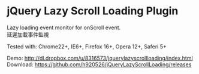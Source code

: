 jQuery Lazy Scroll Loading Plugin
=======================

Lazy loading event monitor for onScroll event.
<br />
延遲加載事件監視

Tested with: Chrome22+, IE6+, Firefox 16+, Opera 12+, Saferi 5+

Demo: http://dl.dropbox.com/u/8316573/jquerylazyscrollloading/index.html
<br />
Download: https://github.com/h920526/jQueryLazyScrollLoading/releases
